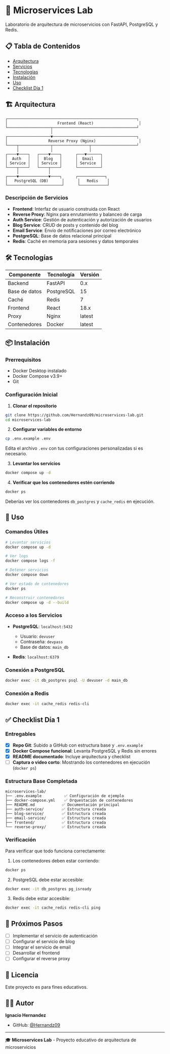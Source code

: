 # 🚀 Microservices Lab

Laboratorio de arquitectura de microservicios con FastAPI, PostgreSQL y Redis.

## 📋 Tabla de Contenidos

- [Arquitectura](#arquitectura)
- [Servicios](#servicios)
- [Tecnologías](#tecnologías)
- [Instalación](#instalación)
- [Uso](#uso)
- [Checklist Día 1](#checklist-día-1)

## 🏗️ Arquitectura

```
┌─────────────────────────────────────────────────────────┐
│                      Frontend (React)                    │
└───────────────────┬─────────────────────────────────────┘
                    │
┌───────────────────▼─────────────────────────────────────┐
│                  Reverse Proxy (Nginx)                   │
└────┬──────────────┬────────────────┬────────────────────┘
     │              │                │
┌────▼────┐   ┌────▼────┐      ┌───▼──────┐
│  Auth   │   │  Blog   │      │  Email   │
│ Service │   │ Service │      │ Service  │
└────┬────┘   └────┬────┘      └──────────┘
     │             │
┌────▼─────────────▼────┐      ┌────────────┐
│   PostgreSQL (DB)      │      │   Redis    │
└────────────────────────┘      └────────────┘
```

### Descripción de Servicios

- **Frontend**: Interfaz de usuario construida con React
- **Reverse Proxy**: Nginx para enrutamiento y balanceo de carga
- **Auth Service**: Gestión de autenticación y autorización de usuarios
- **Blog Service**: CRUD de posts y contenido del blog
- **Email Service**: Envío de notificaciones por correo electrónico
- **PostgreSQL**: Base de datos relacional principal
- **Redis**: Caché en memoria para sesiones y datos temporales

## 🛠️ Tecnologías

| Componente | Tecnología | Versión |
|------------|-----------|---------|
| Backend | FastAPI | 0.x |
| Base de datos | PostgreSQL | 15 |
| Caché | Redis | 7 |
| Frontend | React | 18.x |
| Proxy | Nginx | latest |
| Contenedores | Docker | latest |

## 📦 Instalación

### Prerrequisitos

- Docker Desktop instalado
- Docker Compose v3.9+
- Git

### Configuración Inicial

1. **Clonar el repositorio**

```bash
git clone https://github.com/Hernandz09/microservices-lab.git
cd microservices-lab
```

2. **Configurar variables de entorno**

```bash
cp .env.example .env
```

Edita el archivo `.env` con tus configuraciones personalizadas si es necesario.

3. **Levantar los servicios**

```bash
docker compose up -d
```

4. **Verificar que los contenedores estén corriendo**

```bash
docker ps
```

Deberías ver los contenedores `db_postgres` y `cache_redis` en ejecución.

## 🚀 Uso

### Comandos Útiles

```bash
# Levantar servicios
docker compose up -d

# Ver logs
docker compose logs -f

# Detener servicios
docker compose down

# Ver estado de contenedores
docker ps

# Reconstruir contenedores
docker compose up -d --build
```

### Acceso a los Servicios

- **PostgreSQL**: `localhost:5432`
  - Usuario: `devuser`
  - Contraseña: `devpass`
  - Base de datos: `main_db`

- **Redis**: `localhost:6379`

### Conexión a PostgreSQL

```bash
docker exec -it db_postgres psql -U devuser -d main_db
```

### Conexión a Redis

```bash
docker exec -it cache_redis redis-cli
```

## ✅ Checklist Día 1

### Entregables

- [x] **Repo Git**: Subido a GitHub con estructura base y `.env.example`
- [x] **Docker Compose funcional**: Levanta PostgreSQL y Redis sin errores
- [x] **README documentado**: Incluye arquitectura y checklist
- [ ] **Captura o video corto**: Mostrando los contenedores en ejecución (`docker ps`)

### Estructura Base Completada

```
microservices-lab/
├── .env.example          ✅ Configuración de ejemplo
├── docker-compose.yml    ✅ Orquestación de contenedores
├── README.md            ✅ Documentación principal
├── auth-service/        ✅ Estructura creada
├── blog-service/        ✅ Estructura creada
├── email-service/       ✅ Estructura creada
├── frontend/            ✅ Estructura creada
└── reverse-proxy/       ✅ Estructura creada
```

### Verificación

Para verificar que todo funciona correctamente:

1. Los contenedores deben estar corriendo:
```bash
docker ps
```

2. PostgreSQL debe estar accesible:
```bash
docker exec -it db_postgres pg_isready
```

3. Redis debe estar accesible:
```bash
docker exec -it cache_redis redis-cli ping
```

## 📝 Próximos Pasos

- [ ] Implementar el servicio de autenticación
- [ ] Configurar el servicio de blog
- [ ] Integrar el servicio de email
- [ ] Desarrollar el frontend
- [ ] Configurar el reverse proxy

## 📄 Licencia

Este proyecto es para fines educativos.

## 👨‍💻 Autor

**Ignacio Hernandez**
- GitHub: [@Hernandz09](https://github.com/Hernandz09)

---

🎓 **Microservices Lab** - Proyecto educativo de arquitectura de microservicios
